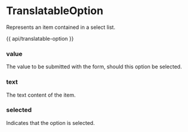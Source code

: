 <!-- ======================================================================
--- Search engine
title:          TranslatableOption
keywords:       TranslatableOption
description:    TranslatableOption.
--- Menu system
order:          80
text:           TranslatableOption
hidden:         false
umbel:          false
--- Page properties
id:             
document:       
layout:         layout-2-left
$-left:         #side-menu
searchable:     true
--- Side menu
side-menu-root:     /api
side-menu-header:   API
side-menu-top:      
side-menu-depth:    1
======================================================================= -->

# TranslatableOption

Represents an item contained in a select list.

{{ api/translatable-option }}

### value

The value to be submitted with the form, should this option be selected.

### text

The text content of the item.

### selected

Indicates that the option is selected.
